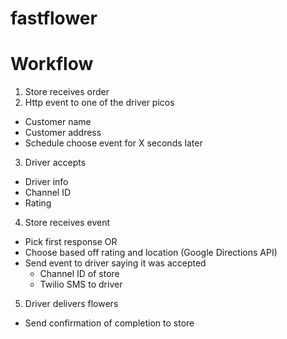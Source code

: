 # fastflower

# Workflow
1. Store receives order
2. Http event to one of the driver picos
- Customer name
- Customer address
- Schedule choose event for X seconds later
3. Driver accepts
- Driver info
- Channel ID
- Rating
4. Store receives event
- Pick first response OR
- Choose based off rating and location (Google Directions API)
- Send event to driver saying it was accepted
  - Channel ID of store
  - Twilio SMS to driver
5. Driver delivers flowers
- Send confirmation of completion to store

